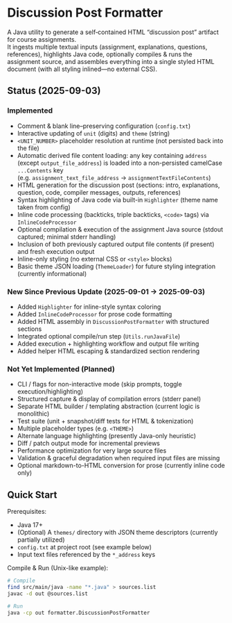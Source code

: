 # Discussion Post Formatter

A Java utility to generate a self‑contained HTML “discussion post” artifact for course assignments.  
It ingests multiple textual inputs (assignment, explanations, questions, references), highlights Java code,
optionally compiles & runs the assignment source, and assembles everything into a single styled HTML document
(with all styling inlined—no external CSS).

## Status (2025-09-03)

### Implemented
- Comment & blank line–preserving configuration (`config.txt`)
- Interactive updating of `unit` (digits) and `theme` (string)
- `<UNIT_NUMBER>` placeholder resolution at runtime (not persisted back into the file)
- Automatic derived file content loading: any key containing `address` (except `output_file_address`)
  is loaded into a non-persisted camelCase `...Contents` key  
  (e.g. `assignment_text_file_address` → `assignmentTextFileContents`)
- HTML generation for the discussion post (sections: intro, explanations, question, code, compiler messages, outputs, references)
- Syntax highlighting of Java code via built-in `Highlighter` (theme name taken from config)
- Inline code processing (backticks, triple backticks, `<code>` tags) via `InlineCodeProcessor`
- Optional compilation & execution of the assignment Java source (stdout captured; minimal stderr handling)
- Inclusion of both previously captured output file contents (if present) and fresh execution output
- Inline-only styling (no external CSS or `<style>` blocks)
- Basic theme JSON loading (`ThemeLoader`) for future styling integration (currently informational)

### New Since Previous Update (2025-09-01 → 2025-09-03)
- Added `Highlighter` for inline-style syntax coloring
- Added `InlineCodeProcessor` for prose code formatting
- Added HTML assembly in `DiscussionPostFormatter` with structured sections
- Integrated optional compile/run step (`Utils.runJavaFile`)
- Added execution + highlighting workflow and output file writing
- Added helper HTML escaping & standardized section rendering

### Not Yet Implemented (Planned)
- CLI / flags for non-interactive mode (skip prompts, toggle execution/highlighting)
- Structured capture & display of compilation errors (stderr panel)
- Separate HTML builder / templating abstraction (current logic is monolithic)
- Test suite (unit + snapshot/diff tests for HTML & tokenization)
- Multiple placeholder types (e.g. `<THEME>`)
- Alternate language highlighting (presently Java-only heuristic)
- Diff / patch output mode for incremental previews
- Performance optimization for very large source files
- Validation & graceful degradation when required input files are missing
- Optional markdown-to-HTML conversion for prose (currently inline code only)

## Quick Start

Prerequisites:
- Java 17+
- (Optional) A `themes/` directory with JSON theme descriptors (currently partially utilized)
- `config.txt` at project root (see example below)
- Input text files referenced by the `*_address` keys

Compile & Run (Unix-like example):
```bash
# Compile
find src/main/java -name "*.java" > sources.list
javac -d out @sources.list

# Run
java -cp out formatter.DiscussionPostFormatter